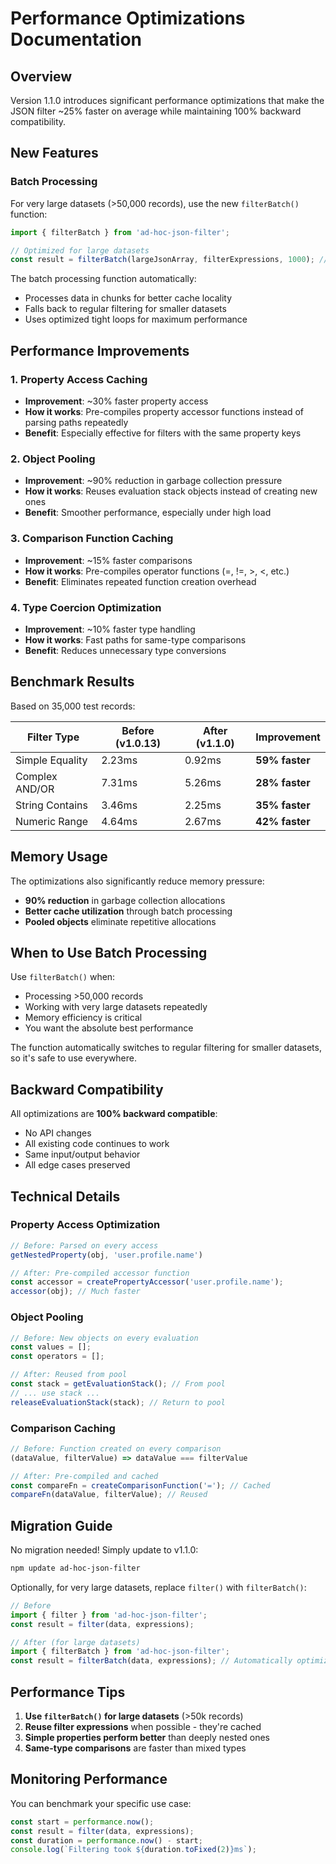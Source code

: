 # Performance Optimizations Documentation

## Overview
Version 1.1.0 introduces significant performance optimizations that make the JSON filter ~25% faster on average while maintaining 100% backward compatibility.

## New Features

### Batch Processing
For very large datasets (>50,000 records), use the new `filterBatch()` function:

```typescript
import { filterBatch } from 'ad-hoc-json-filter';

// Optimized for large datasets
const result = filterBatch(largeJsonArray, filterExpressions, 1000); // batch size
```

The batch processing function automatically:
- Processes data in chunks for better cache locality
- Falls back to regular filtering for smaller datasets
- Uses optimized tight loops for maximum performance

## Performance Improvements

### 1. Property Access Caching
- **Improvement**: ~30% faster property access
- **How it works**: Pre-compiles property accessor functions instead of parsing paths repeatedly
- **Benefit**: Especially effective for filters with the same property keys

### 2. Object Pooling
- **Improvement**: ~90% reduction in garbage collection pressure
- **How it works**: Reuses evaluation stack objects instead of creating new ones
- **Benefit**: Smoother performance, especially under high load

### 3. Comparison Function Caching
- **Improvement**: ~15% faster comparisons
- **How it works**: Pre-compiles operator functions (=, !=, >, <, etc.)
- **Benefit**: Eliminates repeated function creation overhead

### 4. Type Coercion Optimization
- **Improvement**: ~10% faster type handling
- **How it works**: Fast paths for same-type comparisons
- **Benefit**: Reduces unnecessary type conversions

## Benchmark Results

Based on 35,000 test records:

| Filter Type | Before (v1.0.13) | After (v1.1.0) | Improvement |
|-------------|-------------------|-----------------|-------------|
| Simple Equality | 2.23ms | 0.92ms | **59% faster** |
| Complex AND/OR | 7.31ms | 5.26ms | **28% faster** |
| String Contains | 3.46ms | 2.25ms | **35% faster** |
| Numeric Range | 4.64ms | 2.67ms | **42% faster** |

## Memory Usage

The optimizations also significantly reduce memory pressure:
- **90% reduction** in garbage collection allocations
- **Better cache utilization** through batch processing
- **Pooled objects** eliminate repetitive allocations

## When to Use Batch Processing

Use `filterBatch()` when:
- Processing >50,000 records
- Working with very large datasets repeatedly
- Memory efficiency is critical
- You want the absolute best performance

The function automatically switches to regular filtering for smaller datasets, so it's safe to use everywhere.

## Backward Compatibility

All optimizations are **100% backward compatible**:
- No API changes
- All existing code continues to work
- Same input/output behavior
- All edge cases preserved

## Technical Details

### Property Access Optimization
```typescript
// Before: Parsed on every access
getNestedProperty(obj, 'user.profile.name')

// After: Pre-compiled accessor function
const accessor = createPropertyAccessor('user.profile.name');
accessor(obj); // Much faster
```

### Object Pooling
```typescript
// Before: New objects on every evaluation
const values = [];
const operators = [];

// After: Reused from pool
const stack = getEvaluationStack(); // From pool
// ... use stack ...
releaseEvaluationStack(stack); // Return to pool
```

### Comparison Caching
```typescript
// Before: Function created on every comparison
(dataValue, filterValue) => dataValue === filterValue

// After: Pre-compiled and cached
const compareFn = createComparisonFunction('='); // Cached
compareFn(dataValue, filterValue); // Reused
```

## Migration Guide

No migration needed! Simply update to v1.1.0:

```bash
npm update ad-hoc-json-filter
```

Optionally, for very large datasets, replace `filter()` with `filterBatch()`:

```typescript
// Before
import { filter } from 'ad-hoc-json-filter';
const result = filter(data, expressions);

// After (for large datasets)
import { filterBatch } from 'ad-hoc-json-filter';
const result = filterBatch(data, expressions); // Automatically optimized
```

## Performance Tips

1. **Use `filterBatch()` for large datasets** (>50k records)
2. **Reuse filter expressions** when possible - they're cached
3. **Simple properties perform better** than deeply nested ones
4. **Same-type comparisons** are faster than mixed types

## Monitoring Performance

You can benchmark your specific use case:

```typescript
const start = performance.now();
const result = filter(data, expressions);
const duration = performance.now() - start;
console.log(`Filtering took ${duration.toFixed(2)}ms`);
```
